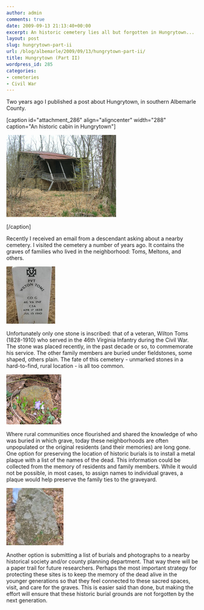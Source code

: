 ```yaml
---
author: admin
comments: true
date: 2009-09-13 21:13:40+00:00
excerpt: An historic cemetery lies all but forgotten in Hungrytown...
layout: post
slug: hungrytown-part-ii
url: /blog/albemarle/2009/09/13/hungrytown-part-ii/
title: Hungrytown (Part II)
wordpress_id: 285
categories:
- cemeteries
- Civil War
---
```


Two years ago I published a post about Hungrytown, in southern Albemarle County.

[caption id="attachment_286" align="aligncenter" width="288" caption="An historic cabin in Hungrytown"]

![An historic cabin in Hungrytown](/wp-content/uploads/2009/09/hungrytownhouse.jpg)

[/caption]

Recently I received an email from a descendant asking about a nearby cemetery. I visited the cemetery a number of years ago. It contains the graves of families who lived in the neighborhood: Toms, Meltons, and others. 

![](/wp-content/uploads/2009/09/hungrytowncem4-128x150.jpg)

Unfortunately only one stone is inscribed: that of a veteran, Wilton Toms (1828-1910) who served in the 46th Virginia Infantry during the Civil War. The stone was placed recently, in the past decade or so, to commemorate his service. The other family members are buried under fieldstones, some shaped, others plain. The fate of this cemetery - unmarked stones in a hard-to-find, rural location - is all too common. 

![](/wp-content/uploads/2009/09/hungrytowncem3.jpg)

Where rural communities once flourished and shared the knowledge of who was buried in which grave, today these neighborhoods are often unpopulated or the original residents (and their memories) are long gone. One option for preserving the location of historic burials is to install a metal plaque with a list of the names of the dead. This information could be collected from the memory of residents and family members. While it would not be possible, in most cases, to assign names to individual graves, a plaque would help preserve the family ties to the graveyard. 

![](/wp-content/uploads/2009/09/hungrytowncem1-150x150.jpg)

Another option is submitting a list of burials and photographs to a nearby historical society and/or county planning department. That way there will be a paper trail for future researchers. Perhaps the most important strategy for protecting these sites is to keep the memory of the dead alive in the younger generations so that they feel connected to these sacred spaces, visit, and care for the graves. This is easier said than done, but making the effort will ensure that these historic burial grounds are not forgotten by the next generation.
